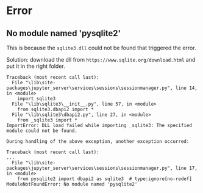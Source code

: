 # Error

## No module named 'pysqlite2'
This is because the `sqlite3.dll` could not be found that triggered the error.

Solution: download the dll from `https://www.sqlite.org/download.html` and put it in the right folder.
```
Traceback (most recent call last):
  File "\lib\site-packages\jupyter_server\services\sessions\sessionmanager.py", line 14, in <module>
    import sqlite3
  File "\lib\sqlite3\__init__.py", line 57, in <module>
    from sqlite3.dbapi2 import *
  File "\lib\sqlite3\dbapi2.py", line 27, in <module>
    from _sqlite3 import *
ImportError: DLL load failed while importing _sqlite3: The specified module could not be found.

During handling of the above exception, another exception occurred:

Traceback (most recent call last):
...
  File "\lib\site-packages\jupyter_server\services\sessions\sessionmanager.py", line 17, in <module>
    from pysqlite2 import dbapi2 as sqlite3  # type:ignore[no-redef]
ModuleNotFoundError: No module named 'pysqlite2'
```

